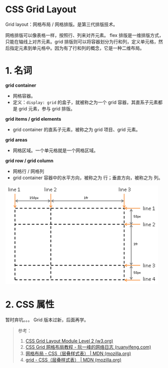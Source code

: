 # **CSS Grid Layout**

Grid layout：网格布局 / 网格排版。是第三代排版技术。

网格排版可以像表格一样，按照行、列来对齐元素。 flex 排版是一维排版方式，只能在轴线上对齐元素。grid 排版则可以将容器划分为行和列，定义单元格，然后指定元素到单元格中。因为有了行和列的概念，它是一种二维布局。

# 1. 名词

**grid container**

- 网格容器。
- 定义：`display: grid` 的盒子，就被称之为一个 grid 容器，其直系子元素都是 grid 元素，参与 grid 排版。

**grid items / grid elements**

- grid container 的直系子元素，被称之为 grid 项目、grid 元素。

**grid areas**

- 网格区域。一个单元格就是一个网格区域。



**grid row / grid column**

- 网格行 / 网格列
- grid container 容器中的水平方向，被称之为 行；垂直方向，被称之为 列。





![Image: Grid Lines.](source/grid-lines.png)





# 2. CSS 属性

暂时弃坑。。。 Grid 版本过新，后面再学。

> 参考：
>
> 1. [CSS Grid Layout Module Level 2 (w3.org)](https://www.w3.org/TR/css-grid-2/)
> 2. [CSS Grid 网格布局教程 - 阮一峰的网络日志 (ruanyifeng.com)](http://www.ruanyifeng.com/blog/2019/03/grid-layout-tutorial.html)
> 3. [网格布局 - CSS（层叠样式表） | MDN (mozilla.org)](https://developer.mozilla.org/zh-CN/docs/Web/CSS/CSS_Grid_Layout)
> 4. [grid - CSS（层叠样式表） | MDN (mozilla.org)](https://developer.mozilla.org/zh-CN/docs/Web/CSS/grid)

